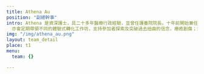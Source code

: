 ```yaml
---
title: Athena Au
position: "副總幹事"
intro: Athena 是資深護士，具二十多年醫療行政經驗，並曾任護養院院長。十年前開始兼任家庭輔導義工，致力支持情緒困擾人士及其家人。Athena擅長轉化親密關係的糾結，及協助個案處理兩性關係。透過作為生命教練，支持個案重建自我價值並輔以心理諮詢的專業知識及技巧，讓案主找到新出路及勇敢創造幸福豐盛的人生。Athena
  亦會定期帶領不同的體驗式轉化工作坊，支持參加者探索及突破過去扭曲的信念，療癒創傷；重新啓動生命力。
img: "/img/athena_au.png"
layout: team_detail
place: t1
menu:
  team: {}

---
```

